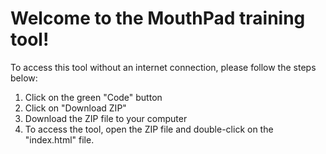 # Welcome to the MouthPad training tool!

To access this tool without an internet connection, please follow the steps below:

1. Click on the green "Code" button
2. Click on "Download ZIP"
3. Download the ZIP file to your computer
4. To access the tool, open the ZIP file and double-click on the "index.html" file.
